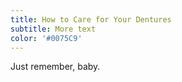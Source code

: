 ```yaml
---
title: How to Care for Your Dentures
subtitle: More text
color: '#0075C9'
---
```


Just remember, baby.
